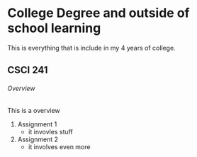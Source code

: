 # College Degree and outside of school learning
This is everything that is include in my 4 years of college.

## CSCI 241
###### Overview
This is a overview

1. Assignment 1
    - it invovles stuff
2. Assignment 2
    - it involves even more 

